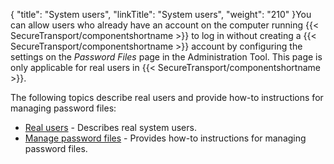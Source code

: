 {
    "title": "System users",
    "linkTitle": "System users",
    "weight": "210"
}You can allow users who already have an account on the computer running {{< SecureTransport/componentshortname  >}} to log in without creating a {{< SecureTransport/componentshortname  >}} account by configuring the settings on the *Password Files* page in the Administration Tool. This page is only applicable for real users in {{< SecureTransport/componentshortname  >}}.

The following topics describe real users and provide how-to instructions for managing password files:

-   <a href="c_st_real_users" class="MCXref xref">Real users</a> - Describes real system users.
-   <a href="t_st_passwordfiles" class="MCXref xref">Manage password files</a> - Provides how-to instructions for managing password files.

